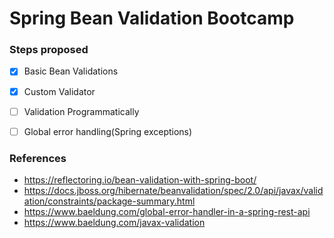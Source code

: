# Spring Bean Validation Bootcamp

### Steps proposed
* [x] Basic Bean Validations

* [x] Custom Validator

* [ ] Validation Programmatically  

* [ ] Global error handling(Spring exceptions)

### References
- https://reflectoring.io/bean-validation-with-spring-boot/
- https://docs.jboss.org/hibernate/beanvalidation/spec/2.0/api/javax/validation/constraints/package-summary.html
- https://www.baeldung.com/global-error-handler-in-a-spring-rest-api
- https://www.baeldung.com/javax-validation
